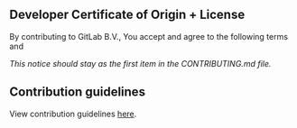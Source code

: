 ## Developer Certificate of Origin + License

By contributing to GitLab B.V., You accept and agree to the following terms and

_This notice should stay as the first item in the CONTRIBUTING.md file._

## Contribution guidelines

View contribution guidelines [here](https://gitlab.com/gitlab-org/gitlab-services/design.gitlab.com/-/blob/main/README.md).
